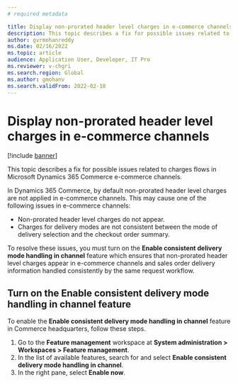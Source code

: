 ```yaml
---
# required metadata

title: Display non-prorated header level charges in e-commerce channels
description: This topic describes a fix for possible issues related to charges flows in Microsoft Dynamics 365 Commerce e-commerce channels.
author: gvrmohanreddy
ms.date: 02/16/2022
ms.topic: article
audience: Application User, Developer, IT Pro
ms.reviewer: v-chgri
ms.search.region: Global
ms.author: gmohanv
ms.search.validFrom: 2022-02-10
---
```


# Display non-prorated header level charges in e-commerce channels 

[!include [banner](includes/banner.md)]

This topic describes a fix for possible issues related to charges flows in Microsoft Dynamics 365 Commerce e-commerce channels.

In Dynamics 365 Commerce, by default non-prorated header level charges are not applied in e-commerce channels. This may cause one of the following issues in e-commerce channels: 

- Non-prorated header level charges do not appear.
- Charges for delivery modes are not consistent between the mode of delivery selection and the checkout order summary. 

To resolve these issues, you must turn on the **Enable consistent delivery mode handling in channel** feature which ensures that non-prorated header level charges appear in e-commerce channels and sales order delivery information handled consistently by the same request workflow. 

## Turn on the Enable consistent delivery mode handling in channel feature

To enable the **Enable consistent delivery mode handling in channel** feature in Commerce headquarters, follow these steps.

1. Go to the **Feature management** workspace at **System administration \> Workspaces \> Feature management**. 
1. In the list of available features, search for and select **Enable consistent delivery mode handling in channel**.
1. In the right pane, select **Enable now**.

